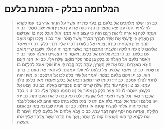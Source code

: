 # המלחמה בבלק - הזמנת בלעם

> כב ה: וַיִּשְׁלַח מַלְאָכִים אֶל בִּלְעָם בֶּן בְּעֹר פְּתוֹרָה אֲשֶׁר עַל הַנָּהָר אֶרֶץ בְּנֵי עַמּוֹ לִקְרֹא לוֹ:  לֵאמֹר הִנֵּה עַם יָצָא מִמִּצְרַיִם הִנֵּה כִסָּה אֶת עֵין הָאָרֶץ וְהוּא יֹשֵׁב מִמֻּלִי.
> כב ו: וְעַתָּה לְכָה נָּא אָרָה לִּי אֶת הָעָם הַזֶּה כִּי עָצוּם הוּא מִמֶּנִּי אוּלַי אוּכַל נַכֶּה בּוֹ וַאֲגָרְשֶׁנּוּ מִן הָאָרֶץ:  כִּי יָדַעְתִּי אֵת אֲשֶׁר תְּבָרֵךְ מְבֹרָךְ וַאֲשֶׁר תָּאֹר יוּאָר.
> כב ז: וַיֵּלְכוּ זִקְנֵי מוֹאָב וְזִקְנֵי מִדְיָן וּקְסָמִים בְּיָדָם; וַיָּבֹאוּ אֶל בִּלְעָם וַיְדַבְּרוּ אֵלָיו דִּבְרֵי בָלָק.
> כב ח: וַיֹּאמֶר אֲלֵיהֶם לִינוּ פֹה הַלַּיְלָה וַהֲשִׁבֹתִי אֶתְכֶם דָּבָר כַּאֲשֶׁר יְדַבֵּר יְהוָה אֵלָי; וַיֵּשְׁבוּ שָׂרֵי מוֹאָב עִם בִּלְעָם.
> כב ט: וַיָּבֹא אֱלֹהִים אֶל בִּלְעָם; וַיֹּאמֶר מִי הָאֲנָשִׁים הָאֵלֶּה עִמָּךְ.
> כב י: וַיֹּאמֶר בִּלְעָם אֶל הָאֱלֹהִים:  בָּלָק בֶּן צִפֹּר מֶלֶךְ מוֹאָב שָׁלַח אֵלָי.
> כב יא: הִנֵּה הָעָם הַיֹּצֵא מִמִּצְרַיִם וַיְכַס אֶת עֵין הָאָרֶץ; עַתָּה לְכָה קָבָה לִּי אֹתוֹ אוּלַי אוּכַל לְהִלָּחֶם בּוֹ וְגֵרַשְׁתִּיו.
> כב יב: וַיֹּאמֶר אֱלֹהִים אֶל בִּלְעָם לֹא תֵלֵךְ עִמָּהֶם; לֹא תָאֹר אֶת הָעָם כִּי בָרוּךְ הוּא.
> כב יג: וַיָּקָם בִּלְעָם בַּבֹּקֶר וַיֹּאמֶר אֶל שָׂרֵי בָלָק לְכוּ אֶל אַרְצְכֶם:  כִּי מֵאֵן יְהוָה לְתִתִּי לַהֲלֹךְ עִמָּכֶם.
> כב יד: וַיָּקוּמוּ שָׂרֵי מוֹאָב וַיָּבֹאוּ אֶל בָּלָק; וַיֹּאמְרוּ מֵאֵן בִּלְעָם הֲלֹךְ עִמָּנוּ.
> כב טו: וַיֹּסֶף עוֹד בָּלָק שְׁלֹחַ שָׂרִים רַבִּים וְנִכְבָּדִים מֵאֵלֶּה.
> כב טז: וַיָּבֹאוּ אֶל בִּלְעָם; וַיֹּאמְרוּ לוֹ כֹּה אָמַר בָּלָק בֶּן צִפּוֹר אַל נָא תִמָּנַע מֵהֲלֹךְ אֵלָי.
> כב יז: כִּי כַבֵּד אֲכַבֶּדְךָ מְאֹד וְכֹל אֲשֶׁר תֹּאמַר אֵלַי אֶעֱשֶׂה; וּלְכָה נָּא קָבָה לִּי אֵת הָעָם הַזֶּה.
> כב יח: וַיַּעַן בִּלְעָם וַיֹּאמֶר אֶל עַבְדֵי בָלָק אִם יִתֶּן לִי בָלָק מְלֹא בֵיתוֹ כֶּסֶף וְזָהָב לֹא אוּכַל לַעֲבֹר אֶת פִּי יְהוָה אֱלֹהָי לַעֲשׂוֹת קְטַנָּה אוֹ גְדוֹלָה.
> כב יט: וְעַתָּה שְׁבוּ נָא בָזֶה גַּם אַתֶּם הַלָּיְלָה; וְאֵדְעָה מַה יֹּסֵף יְהוָה דַּבֵּר עִמִּי.
> כב כ: וַיָּבֹא אֱלֹהִים אֶל בִּלְעָם לַיְלָה וַיֹּאמֶר לוֹ אִם לִקְרֹא לְךָ בָּאוּ הָאֲנָשִׁים קוּם לֵךְ אִתָּם; וְאַךְ אֶת הַדָּבָר אֲשֶׁר אֲדַבֵּר אֵלֶיךָ אֹתוֹ תַעֲשֶׂה. 
 

